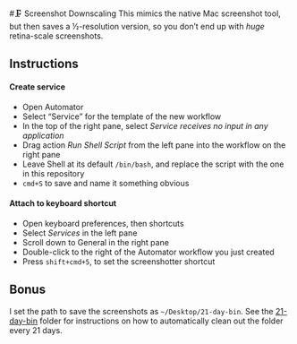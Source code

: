 #🗜 Screenshot Downscaling
This mimics the native Mac screenshot tool, but then saves a ½-resolution version, so you don’t end up with _huge_ retina-scale screenshots.

## Instructions
#### Create service
- Open Automator
- Select “Service” for the template of the new workflow
- In the top of the right pane, select _Service receives *no input* in any application_
- Drag action _Run Shell Script_ from the left pane into the workflow on the right pane
- Leave Shell at its default `/bin/bash`, and replace the script with the one in this repository
- `cmd+S` to save and name it something obvious

#### Attach to keyboard shortcut
- Open keyboard preferences, then shortcuts
- Select _Services_ in the left pane
- Scroll down to General in the right pane
- Double-click to the right of the Automator workflow you just created
- Press `shift+cmd+5`, to set the screenshotter shortcut

## Bonus
I set the path to save the screenshots as `~/Desktop/21-day-bin`. See the [21-day-bin](https://github.com/i-a-n/mac-setup/tree/master/21-day-bin) folder for instructions on how to automatically clean out the folder every 21 days.
